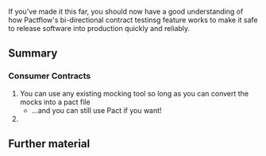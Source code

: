 If you've made it this far, you should now have a good understanding of how Pactflow's bi-directional contract testinsg feature works to make it safe to release software into production quickly and reliably.

## Summary

### Consumer Contracts

1. You can use any existing mocking tool so long as you can convert the mocks into a pact file
   - ...and you can still use Pact if you want!
1.

## Further material
